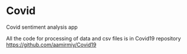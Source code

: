 # Covid
Covid sentiment analysis app

All the code for processing of data and csv files is in Covid19 repository https://github.com/aamirmiy/Covid19
